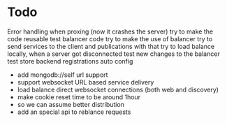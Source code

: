 # Todo

Error handling when proxing (now it crashes the server)
try to make the code reusable
test balancer code
try to make the use of balancer
try to send services to the client and publications
with that try to load balance locally, when a server got disconnected
test new changes to the balancer
test store
backend registrations
auto config
- add mongodb://self url support
- support websocket URL based service delivery
- load balance direct websocket connections (both web and discovery)
- make cookie reset time to be around 1hour
-   so we can assume better distribution
- add an special api to reblance requests
